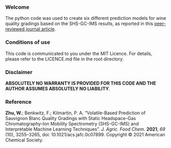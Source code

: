 ### Welcome

The python code was used to create six different prediction models for wine quality gradings based on the SHS-GC-IMS results, as reported in this [peer-reviewed journal article](https://pubs.acs.org/doi/10.1021/acs.jafc.0c07899). 

### Conditions of use

This code is communicated to you under the MIT Licence. For details, please refer to the LICENCE.md file in the root directory.

### Disclaimer

**ABSOLUTELY NO WARRANTY IS PROVIDED FOR THIS CODE AND THE AUTHOR ASSUMES ABSOLUTELY NO LIABILITY**. 

### Reference

**Zhu, W.**; Benkwitz, F.; Kilmartin, P. A. “Volatile-Based Prediction of Sauvignon Blanc Quality Gradings with Static Headspace-Gas Chromatography-Ion Mobility Spectrometry (SHS-GC-IMS) and Interpretable Machine Learning Techniques”. *J. Agric. Food Chem.* **2021**, *69* (10), 3255–3265, doi: 10.1021/acs.jafc.0c07899. Copyright © 2021 American Chemical Society.
